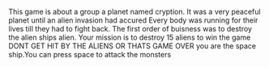  This game is about a group a planet named cryption. It 
 was a very peaceful planet until an alien invasion had accured
 Every body was running for their lives till they had to fight back.
 The first order of buisness was to destroy the alien ships
 alien. Your mission is to destroy 15 aliens to win the game
DONT GET HIT BY THE ALIENS OR THATS GAME OVER
you are the space ship.You can press space to attack the
monsters

